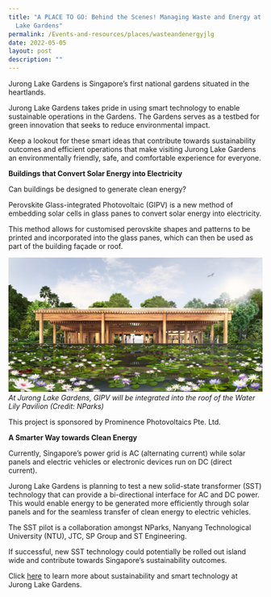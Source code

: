 ```yaml
---
title: "A PLACE TO GO: Behind the Scenes! Managing Waste and Energy at Jurong
  Lake Gardens"
permalink: /Events-and-resources/places/wasteandenergyjlg
date: 2022-05-05
layout: post
description: ""
---
```

Jurong Lake Gardens is Singapore’s first national gardens situated in the heartlands. 

Jurong Lake Gardens takes pride in using smart technology to enable sustainable operations in the Gardens. The Gardens serves as a testbed for green innovation that seeks to reduce environmental impact.

Keep a lookout for these smart ideas that contribute towards sustainability outcomes and efficient operations that make visiting Jurong Lake Gardens an environmentally friendly, safe, and comfortable experience for everyone.

**Buildings that Convert Solar Energy into Electricity**

Can buildings be designed to generate clean energy? 

Perovskite Glass-integrated Photovoltaic (GIPV) is a new method of embedding solar cells in glass panes to convert solar energy into electricity. 

This method allows for customised perovskite shapes and patterns to be printed and incorporated into the glass panes, which can then be used as part of the building façade or roof. 

![](/images/pavilion.jpg)
*At Jurong Lake Gardens, GIPV will be integrated into the roof of the Water Lily Pavilion (Credit: NParks)*

This project is sponsored by Prominence Photovoltaics Pte. Ltd. 

**A Smarter Way towards Clean Energy**

Currently, Singapore’s power grid is AC (alternating current) while solar panels and electric vehicles or electronic devices run on DC (direct current).

Jurong Lake Gardens is planning to test a new solid-state transformer (SST) technology that can provide a bi-directional interface for AC and DC power. This would enable energy to be generated more efficiently through solar panels and for the seamless transfer of clean energy to electric vehicles. 

The SST pilot is a collaboration amongst NParks, Nanyang Technological University (NTU), JTC, SP Group and ST Engineering.  

If successful, new SST technology could potentially be rolled out island wide and contribute towards Singapore’s sustainability outcomes. 

Click [here](https://www.nparks.gov.sg/juronglakegardens/who-we-are/jurong-lake-gardens) to learn more about sustainability and smart technology at Jurong Lake Gardens.